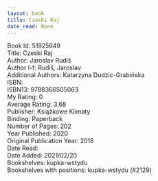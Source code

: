 ```yaml
---
layout: book
title: Czeski Raj
date_read: None
---
```


Book Id: 51925649<br />
Title: Czeski Raj<br />
Author: Jaroslav Rudiš<br />
Author l-f: Rudiš, Jaroslav<br />
Additional Authors: Katarzyna Dudzic-Grabińska<br />
ISBN: <br />
ISBN13: 9788366505063<br />
My Rating: 0<br />
Average Rating: 3.68<br />
Publisher: Książkowe Klimaty<br />
Binding: Paperback<br />
Number of Pages: 202<br />
Year Published: 2020<br />
Original Publication Year: 2018<br />
Date Read: <br />
Date Added: 2021/02/20<br />
Bookshelves: kupka-wstydu<br />
Bookshelves with positions: kupka-wstydu (#2129)<br />

